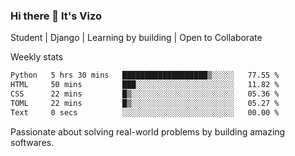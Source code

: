 ### Hi there 👋 It's Vizo

Student | Django | Learning by building | Open to Collaborate

Weekly stats
<!--START_SECTION:waka-->

```txt
Python   5 hrs 30 mins   ███████████████████▒░░░░░   77.55 %
HTML     50 mins         ███░░░░░░░░░░░░░░░░░░░░░░   11.82 %
CSS      22 mins         █▒░░░░░░░░░░░░░░░░░░░░░░░   05.36 %
TOML     22 mins         █▒░░░░░░░░░░░░░░░░░░░░░░░   05.27 %
Text     0 secs          ░░░░░░░░░░░░░░░░░░░░░░░░░   00.00 %
```

<!--END_SECTION:waka-->


Passionate about solving real-world problems by building amazing softwares.
